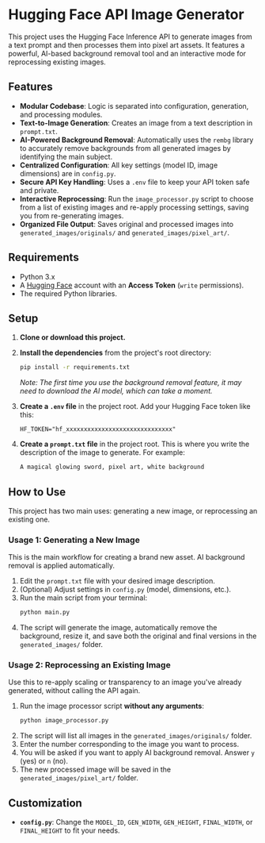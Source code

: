 # Hugging Face API Image Generator

This project uses the Hugging Face Inference API to generate images from a text prompt and then processes them into pixel art assets. It features a powerful, AI-based background removal tool and an interactive mode for reprocessing existing images.

## Features

-   **Modular Codebase**: Logic is separated into configuration, generation, and processing modules.
-   **Text-to-Image Generation**: Creates an image from a text description in `prompt.txt`.
-   **AI-Powered Background Removal**: Automatically uses the `rembg` library to accurately remove backgrounds from all generated images by identifying the main subject.
-   **Centralized Configuration**: All key settings (model ID, image dimensions) are in `config.py`.
-   **Secure API Key Handling**: Uses a `.env` file to keep your API token safe and private.
-   **Interactive Reprocessing**: Run the `image_processor.py` script to choose from a list of existing images and re-apply processing settings, saving you from re-generating images.
-   **Organized File Output**: Saves original and processed images into `generated_images/originals/` and `generated_images/pixel_art/`.

## Requirements

-   Python 3.x
-   A [Hugging Face](https://huggingface.co/) account with an **Access Token** (`write` permissions).
-   The required Python libraries.

## Setup

1.  **Clone or download this project.**

2.  **Install the dependencies** from the project's root directory:
    ```bash
    pip install -r requirements.txt
    ```
    *Note: The first time you use the background removal feature, it may need to download the AI model, which can take a moment.*

3.  **Create a `.env` file** in the project root. Add your Hugging Face token like this:
    ```
    HF_TOKEN="hf_xxxxxxxxxxxxxxxxxxxxxxxxxxxxxx"
    ```

4.  **Create a `prompt.txt` file** in the project root. This is where you write the description of the image to generate. For example:
    ```txt
    A magical glowing sword, pixel art, white background
    ```

## How to Use

This project has two main uses: generating a new image, or reprocessing an existing one.

### Usage 1: Generating a New Image

This is the main workflow for creating a brand new asset. AI background removal is applied automatically.

1.  Edit the `prompt.txt` file with your desired image description.
2.  (Optional) Adjust settings in `config.py` (model, dimensions, etc.).
3.  Run the main script from your terminal:
    ```bash
    python main.py
    ```
4.  The script will generate the image, automatically remove the background, resize it, and save both the original and final versions in the `generated_images/` folder.

### Usage 2: Reprocessing an Existing Image

Use this to re-apply scaling or transparency to an image you've already generated, without calling the API again.

1.  Run the image processor script **without any arguments**:
    ```bash
    python image_processor.py
    ```
2.  The script will list all images in the `generated_images/originals/` folder.
3.  Enter the number corresponding to the image you want to process.
4.  You will be asked if you want to apply AI background removal. Answer `y` (yes) or `n` (no).
5.  The new processed image will be saved in the `generated_images/pixel_art/` folder.

## Customization

-   **`config.py`**: Change the `MODEL_ID`, `GEN_WIDTH`, `GEN_HEIGHT`, `FINAL_WIDTH`, or `FINAL_HEIGHT` to fit your needs.